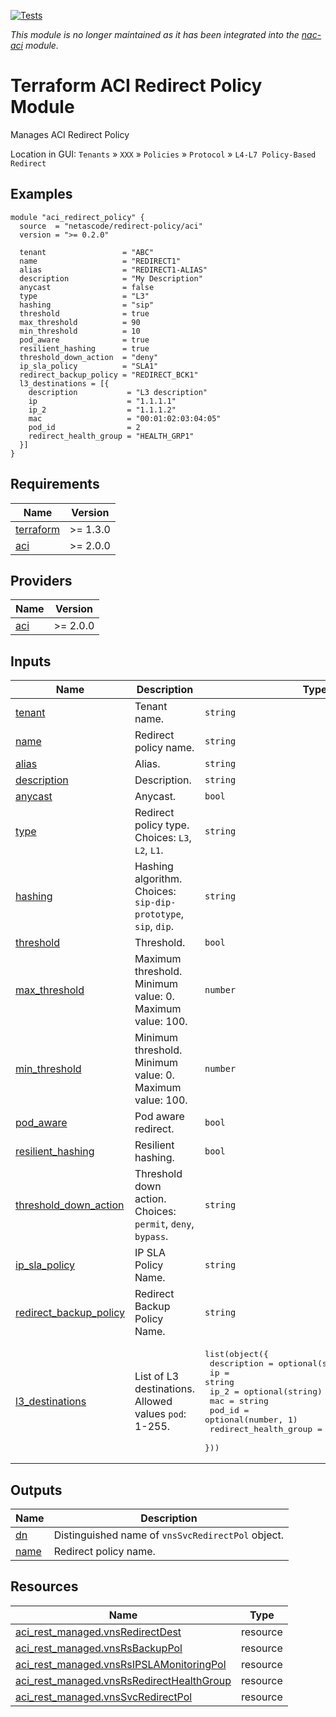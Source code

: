 <!-- BEGIN_TF_DOCS -->
[![Tests](https://github.com/netascode/terraform-aci-redirect-policy/actions/workflows/test.yml/badge.svg)](https://github.com/netascode/terraform-aci-redirect-policy/actions/workflows/test.yml)

*This module is no longer maintained as it has been integrated into the [nac-aci](https://github.com/netascode/terraform-aci-nac-aci) module.*

# Terraform ACI Redirect Policy Module

Manages ACI Redirect Policy

Location in GUI:
`Tenants` » `XXX` » `Policies` » `Protocol` » `L4-L7 Policy-Based Redirect`

## Examples

```hcl
module "aci_redirect_policy" {
  source  = "netascode/redirect-policy/aci"
  version = ">= 0.2.0"

  tenant                 = "ABC"
  name                   = "REDIRECT1"
  alias                  = "REDIRECT1-ALIAS"
  description            = "My Description"
  anycast                = false
  type                   = "L3"
  hashing                = "sip"
  threshold              = true
  max_threshold          = 90
  min_threshold          = 10
  pod_aware              = true
  resilient_hashing      = true
  threshold_down_action  = "deny"
  ip_sla_policy          = "SLA1"
  redirect_backup_policy = "REDIRECT_BCK1"
  l3_destinations = [{
    description           = "L3 description"
    ip                    = "1.1.1.1"
    ip_2                  = "1.1.1.2"
    mac                   = "00:01:02:03:04:05"
    pod_id                = 2
    redirect_health_group = "HEALTH_GRP1"
  }]
}
```

## Requirements

| Name | Version |
|------|---------|
| <a name="requirement_terraform"></a> [terraform](#requirement\_terraform) | >= 1.3.0 |
| <a name="requirement_aci"></a> [aci](#requirement\_aci) | >= 2.0.0 |

## Providers

| Name | Version |
|------|---------|
| <a name="provider_aci"></a> [aci](#provider\_aci) | >= 2.0.0 |

## Inputs

| Name | Description | Type | Default | Required |
|------|-------------|------|---------|:--------:|
| <a name="input_tenant"></a> [tenant](#input\_tenant) | Tenant name. | `string` | n/a | yes |
| <a name="input_name"></a> [name](#input\_name) | Redirect policy name. | `string` | n/a | yes |
| <a name="input_alias"></a> [alias](#input\_alias) | Alias. | `string` | `""` | no |
| <a name="input_description"></a> [description](#input\_description) | Description. | `string` | `""` | no |
| <a name="input_anycast"></a> [anycast](#input\_anycast) | Anycast. | `bool` | `false` | no |
| <a name="input_type"></a> [type](#input\_type) | Redirect policy type. Choices: `L3`, `L2`, `L1`. | `string` | `"L3"` | no |
| <a name="input_hashing"></a> [hashing](#input\_hashing) | Hashing algorithm. Choices: `sip-dip-prototype`, `sip`, `dip`. | `string` | `"sip-dip-prototype"` | no |
| <a name="input_threshold"></a> [threshold](#input\_threshold) | Threshold. | `bool` | `false` | no |
| <a name="input_max_threshold"></a> [max\_threshold](#input\_max\_threshold) | Maximum threshold. Minimum value: 0. Maximum value: 100. | `number` | `0` | no |
| <a name="input_min_threshold"></a> [min\_threshold](#input\_min\_threshold) | Minimum threshold. Minimum value: 0. Maximum value: 100. | `number` | `0` | no |
| <a name="input_pod_aware"></a> [pod\_aware](#input\_pod\_aware) | Pod aware redirect. | `bool` | `false` | no |
| <a name="input_resilient_hashing"></a> [resilient\_hashing](#input\_resilient\_hashing) | Resilient hashing. | `bool` | `false` | no |
| <a name="input_threshold_down_action"></a> [threshold\_down\_action](#input\_threshold\_down\_action) | Threshold down action. Choices: `permit`, `deny`, `bypass`. | `string` | `"permit"` | no |
| <a name="input_ip_sla_policy"></a> [ip\_sla\_policy](#input\_ip\_sla\_policy) | IP SLA Policy Name. | `string` | `""` | no |
| <a name="input_redirect_backup_policy"></a> [redirect\_backup\_policy](#input\_redirect\_backup\_policy) | Redirect Backup Policy Name. | `string` | `""` | no |
| <a name="input_l3_destinations"></a> [l3\_destinations](#input\_l3\_destinations) | List of L3 destinations. Allowed values `pod`: 1-255. | <pre>list(object({<br>    description           = optional(string, "")<br>    ip                    = string<br>    ip_2                  = optional(string)<br>    mac                   = string<br>    pod_id                = optional(number, 1)<br>    redirect_health_group = optional(string, "")<br>  }))</pre> | `[]` | no |

## Outputs

| Name | Description |
|------|-------------|
| <a name="output_dn"></a> [dn](#output\_dn) | Distinguished name of `vnsSvcRedirectPol` object. |
| <a name="output_name"></a> [name](#output\_name) | Redirect policy name. |

## Resources

| Name | Type |
|------|------|
| [aci_rest_managed.vnsRedirectDest](https://registry.terraform.io/providers/CiscoDevNet/aci/latest/docs/resources/rest_managed) | resource |
| [aci_rest_managed.vnsRsBackupPol](https://registry.terraform.io/providers/CiscoDevNet/aci/latest/docs/resources/rest_managed) | resource |
| [aci_rest_managed.vnsRsIPSLAMonitoringPol](https://registry.terraform.io/providers/CiscoDevNet/aci/latest/docs/resources/rest_managed) | resource |
| [aci_rest_managed.vnsRsRedirectHealthGroup](https://registry.terraform.io/providers/CiscoDevNet/aci/latest/docs/resources/rest_managed) | resource |
| [aci_rest_managed.vnsSvcRedirectPol](https://registry.terraform.io/providers/CiscoDevNet/aci/latest/docs/resources/rest_managed) | resource |
<!-- END_TF_DOCS -->